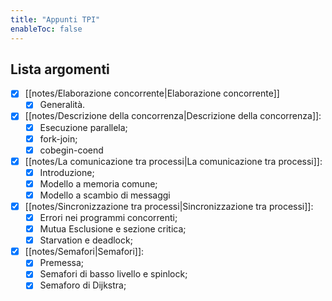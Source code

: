```yaml
---
title: "Appunti TPI"
enableToc: false
---
```


## Lista argomenti
- [x] [[notes/Elaborazione concorrente|Elaborazione concorrente]]
	- [x] Generalità.
- [x] [[notes/Descrizione della concorrenza|Descrizione della concorrenza]]:
	- [x] Esecuzione parallela;
	- [x] fork-join;
	- [x] cobegin-coend
- [x] [[notes/La comunicazione tra processi|La comunicazione tra processi]]:
	- [x] Introduzione;
	- [x] Modello a memoria comune;
	- [x] Modello a scambio di messaggi
- [x] [[notes/Sincronizzazione tra processi|Sincronizzazione tra processi]]:
	- [x] Errori nei programmi concorrenti;
	- [x] Mutua Esclusione e sezione critica;
	- [x] Starvation e deadlock;
- [x] [[notes/Semafori|Semafori]]:
	- [x] Premessa;
	- [x] Semafori di basso livello e spinlock;
	- [x] Semaforo di Dijkstra;
